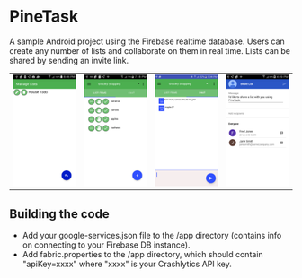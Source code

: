 # PineTask

A sample Android project using the Firebase realtime database.  Users can create any number of lists and collaborate on them in real time.  Lists can be shared by sending an invite link.  

<table>
<tr>
<td><img src="art/tutorial/adding_lists/image06.png" width="200"/></td>
<td><img src="art/tutorial/adding_deleting_items/image01.png" width="200"/></td>
<td><img src="art/tutorial/chat/image03.png" width="200"/></td>
<td><img src="art/tutorial/sharing_lists/image5.png" width="200"/></td>
</tr>
</table>


## Building the code

- Add your google-services.json file to the /app directory (contains info on connecting to your Firebase DB instance).
- Add fabric.properties to the /app directory, which should contain "apiKey=xxxx" where "xxxx" is your Crashlytics API key.
